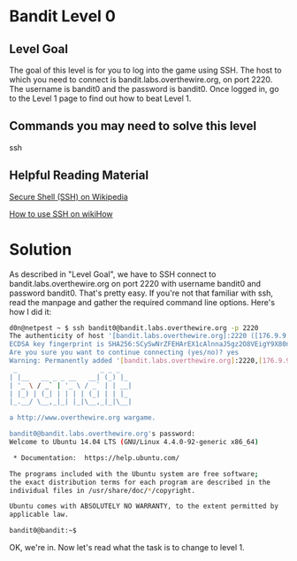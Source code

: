 Bandit Level 0
==============

Level Goal
----------

The goal of this level is for you to log into the game using SSH. The host to which you need to connect is bandit.labs.overthewire.org, on port 2220. The username is bandit0 and the password is bandit0. Once logged in, go to the Level 1 page to find out how to beat Level 1.

Commands you may need to solve this level
-----------------------------------------

ssh

Helpful Reading Material
------------------------

[Secure Shell (SSH) on Wikipedia](https://en.wikipedia.org/wiki/Secure_Shell)

[How to use SSH on wikiHow](https://www.wikihow.com/Use-SSH)


Solution
========

As described in "Level Goal", we have to SSH connect to bandit.labs.overthewire.org on port 2220 with username bandit0 and password bandit0. That's pretty easy. If you're not that familiar with ssh, read the manpage and gather the required command line options. Here's how I did it:

```bash
d0n@netpest ~ $ ssh bandit0@bandit.labs.overthewire.org -p 2220
The authenticity of host '[bandit.labs.overthewire.org]:2220 ([176.9.9.172]:2220)' can't be established.
ECDSA key fingerprint is SHA256:SCySwNrZFEHArEX1cAlnnaJ5gz2O8VEigY9X80nFWUU.
Are you sure you want to continue connecting (yes/no)? yes
Warning: Permanently added '[bandit.labs.overthewire.org]:2220,[176.9.9.172]:2220' (ECDSA) to the list of known hosts.
 _                     _ _ _
| |__   __ _ _ __   __| (_) |_
| '_ \ / _` | '_ \ / _` | | __|
| |_) | (_| | | | | (_| | | |_
|_.__/ \__,_|_| |_|\__,_|_|\__|

a http://www.overthewire.org wargame.

bandit0@bandit.labs.overthewire.org's password:
Welcome to Ubuntu 14.04 LTS (GNU/Linux 4.4.0-92-generic x86_64)

 * Documentation:  https://help.ubuntu.com/

The programs included with the Ubuntu system are free software;
the exact distribution terms for each program are described in the
individual files in /usr/share/doc/*/copyright.

Ubuntu comes with ABSOLUTELY NO WARRANTY, to the extent permitted by
applicable law.

bandit0@bandit:~$
```

OK, we're in. Now let's read what the task is to change to level 1.
